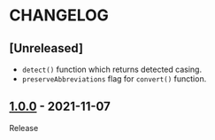 # CHANGELOG
## [Unreleased]
- `detect()` function which returns detected casing.
- `preserveAbbreviations` flag for `convert()` function.

## [1.0.0](../../tree/1.0.0) - 2021-11-07
Release
